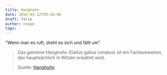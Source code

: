 ```yaml
---
title: Hanghuhn
date: 2018-03-12T09:56:06
draft: false
author: noqqe
tags:
---
```


"Wenn man es ruft, dreht es sich und fällt um"

> Das gemeine Hanghuhn (Gallus gallus conatus) ist ein Fantasiewesen, das
> hauptsächlich in Witzen erwähnt wird.
>
> Quelle: [Hanghuhn](https://de.wikipedia.org/wiki/Hanghuhn)
